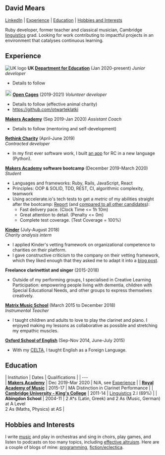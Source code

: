 ## David Mears
[LinkedIn](https://www.linkedin.com/in/david-mears-2605a7159/) | [Experience](#experience) | [Education](#education) | [Hobbies and Interests](#hobbies-and-interests)

Ruby developer, former teacher and classical musician, Cambridge [linguistics](https://medium.com/@davidmears/programming-and-linguistics-makers-week-1-da1709051ca2) grad. Looking for work contributing to impactful projects in an environment that catalyses continuous learning.

## Experience

![UK logo](https://avatars.githubusercontent.com/u/7369414?s=20&v=4) **UK [Department for Education](https://github.com/DFE-Digital/)** (Jan 2020-present)
*Junior developer*

- Details to follow

<img src="https://raw.githubusercontent.com/otwarteklatki/opencages-website/b46e4e1e335d6f5b70752f7a4170bbc18183b249/assets/img/logo/logo-minimal.svg?token=AOMOBB4YVKKWBNQ74MC53FLBQLP64" alt="Open Cages logo" width=20/> **[Open Cages](https://opencages.org/)** (2019-2021)
*Volunteer developer*

- Details to follow (effective animal charity)
- https://github.com/otwarteklatki

**[Makers Academy](https://makers.tech)** (Sep 2019-Jan 2020)
*Assistant Coach*

- Details to follow (mentoring and self-development)

**[Rethink Charity](https://rtcharity.org/)** (April-June 2019)    
*Contracted developer*

- In my first ever software work, I built [an app](https://github.com/rtcharity/receipt_generator_app) for RC in a new language (Python).

**[Makers Academy](https://makers.tech) software bootcamp** (December 2019-March 2020)
*Student*

- Languages and frameworks: Ruby, Rails, JavaScript, React
- Principles: OOP & SOLID, TDD, REST, CI, algorithmic complexity, teamwork
- Using accelerate.io's tech tests to get a *metric* of my abilities straight after the bootcamp: [Report](https://report.accelerate.io/FIZ/mears0iouhka/index.html?candidate=dixe01&benchmark=Mears&rangeFrom=0&rangeTo=300) (and [compared to all other candidates](https://report.accelerate.io/FIZ/mears0iouhka/index.html?candidate=dixe01&benchmark=All%20candidates&rangeFrom=0&rangeTo=300)):
  - Fast delivery pace. (Clock Time <= 1h 10m)
  - Great attention to detail. (Penalty <= 0m)
  - Complete test coverage. (Test Coverage = 100%)    
  
**[Kinder](https://kinder.world/)** (July-August 2018)  
*Charity analysis intern*

- I applied Kinder's vetting framework on organizational competence to charities on their platform.
- I gave constructive criticism to the company on their vetting framework, which they liked enough that they asked me to adapt it into a [blog post](https://kinder.world/blogs/company/increasing-effectiveness-with-high-quality-internal-research-19405).

**Freelance clarinettist and singer** (2015-2018)

- Outside of my performing groups, I specialised in Creative Learning Participation: empowering people living with dementia, children with Special Educational Needs, and other groups to express themselves creatively.

**[Matrix Music School](https://www.matrixmusicschool.co.uk/)** (March 2015 to December 2018)   
*Instrumental Teacher*

- I taught children and adults to love to play the clarinet and piano. I enjoyed making my lessons as collaborative as possible and stretching my empathic muscles.

**[Oxford School of English](https://www.oxfordschoolofenglish.com/)**  (Sep-Nov 2014, June-July 2015)

- With my [CELTA](https://www.cambridgeenglish.org/teaching-english/teaching-qualifications/celta/), I taught English as a Foreign Language.

## Education

| Institution    | Dates          | Qualifications        |
| ---         
| **[Makers Academy](https://www.ram.ac.uk/)** | Dec 2019-Mar 2020 | N/A, see [Experience](#experience) |
| **[Royal Academy of Music](https://www.ram.ac.uk/)** | 2015-17 | MA Distinction in Clarinet Performance |
| **[Cambridge University - King's College](https://www.cam.ac.uk/)** | 2011-14 | [Linguistics](https://medium.com/@davidmears/programming-and-linguistics-makers-week-1-da1709051ca2) 2.I (69%) |
| **Abingdon School** | 2004-11 | 2 A\*s (Latin, Greek) and 2 As (Music, German) at A Level<br>2 As (Maths, Physics) at AS |

## Hobbies and Interests

I write [music](https://www.youtube.com/watch?v=_ZULf__C2k8) and play in orchestras and sing in choirs, play games, and listen to podcasts on too many topics, including [effective altruism](https://www.effectivealtruism.org/). Here are a couple of blogs of mine: [programming](https://medium.com/@davidmears/programming-and-linguistics-makers-week-1-da1709051ca2), [fiction/eclectica](https://pelicanesis.wordpress.com/).
